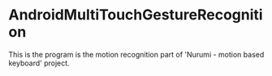 # AndroidMultiTouchGestureRecognition
This is the program is the motion recognition part of 'Nurumi - motion based keyboard' project.
